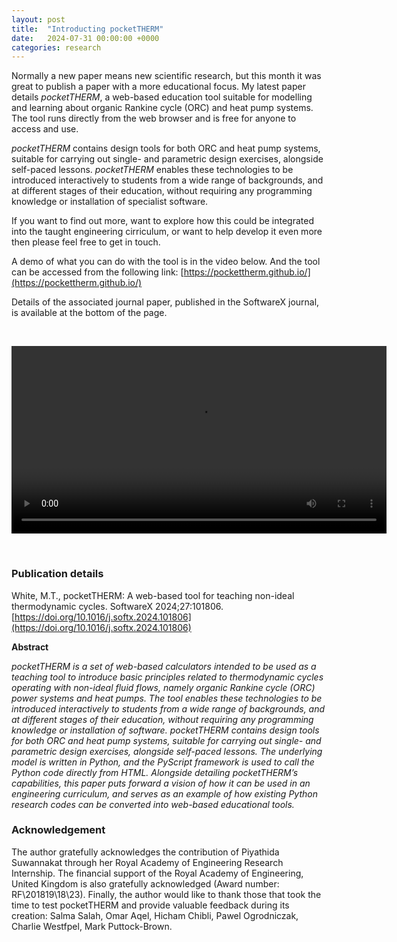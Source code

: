 ```yaml
---
layout: post
title:  "Introducting pocketTHERM"
date:   2024-07-31 00:00:00 +0000
categories: research
---
```

Normally a new paper means new scientific research, but this month it was great to publish a paper with a more educational focus. My latest paper details *pocketTHERM*, a web-based education tool suitable for modelling and learning about organic Rankine cycle (ORC) and heat pump systems. The tool runs directly from the web browser and is free for anyone to access and use.

*pocketTHERM* contains design tools for both ORC and heat pump systems, suitable for carrying out single- and parametric design exercises, alongside self-paced lessons. *pocketTHERM* enables these technologies to be introduced interactively to students from a wide range of backgrounds, and at different stages of their education, without requiring any programming knowledge or installation of specialist software.

If you want to find out more, want to explore how this could be integrated into the taught engineering cirriculum, or want to help develop it even more then please feel free to get in touch.

A demo of what you can do with the tool is in the video below. And the tool can be accessed from the following link: [https://pockettherm.github.io/](https://pockettherm.github.io/)

Details of the associated journal paper, published in the SoftwareX journal, is available at the bottom of the page.

<p>&nbsp;</p>
<div style="text-align:center">
	<video controls="controls" width="600" name="pocketTHERM example">
  <source src="{{site.baseurl}}/assets/pocketTHERM_example.mov">
</video>
</div>
<p>&nbsp;</p>

### Publication details

White, M.T., pocketTHERM: A web-based tool for teaching non-ideal thermodynamic cycles. SoftwareX 2024;27:101806. [https://doi.org/10.1016/j.softx.2024.101806](https://doi.org/10.1016/j.softx.2024.101806)

**Abstract**

*pocketTHERM is a set of web-based calculators intended to be used as a teaching tool to introduce basic principles related to thermodynamic cycles operating with non-ideal fluid flows, namely organic Rankine cycle (ORC) power systems and heat pumps. The tool enables these technologies to be introduced interactively to students from a wide range of backgrounds, and at different stages of their education, without requiring any programming knowledge or installation of software. pocketTHERM contains design tools for both ORC and heat pump systems, suitable for carrying out single- and parametric design exercises, alongside self-paced lessons. The underlying model is written in Python, and the PyScript framework is used to call the Python code directly from HTML. Alongside detailing pocketTHERM’s capabilities, this paper puts forward a vision of how it can be used in an engineering curriculum, and serves as an example of how existing Python research codes can be converted into web-based educational tools.*

### Acknowledgement
The author gratefully acknowledges the contribution of Piyathida Suwannakat through her Royal Academy of Engineering Research Internship. The financial support of the Royal Academy of Engineering, United Kingdom is also gratefully acknowledged (Award number: RF\201819\18\23). Finally, the author would like to thank those that took the time to test pocketTHERM and provide valuable feedback during its creation: Salma Salah, Omar Aqel, Hicham Chibli, Pawel Ogrodniczak, Charlie Westfpel, Mark Puttock-Brown.